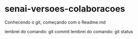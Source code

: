 ﻿# senai-versoes-colaboracoes
Conhecendo o git, começando com o Readme.md

lembrei do comando: git commit
lembrei do comando: git status

